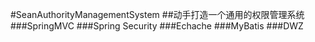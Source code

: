 #SeanAuthorityManagementSystem
##动手打造一个通用的权限管理系统
###SpringMVC
###Spring Security
###Echache
###MyBatis
###DWZ
